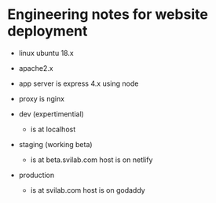 # Engineering notes for website deployment

- linux ubuntu 18.x
- apache2.x
- app server is express 4.x using node
- proxy is nginx

- dev (expertimential)
  - is at localhost
- staging (working beta)
  - is at beta.svilab.com host is on netlify
- production
  - is at svilab.com host is on godaddy
